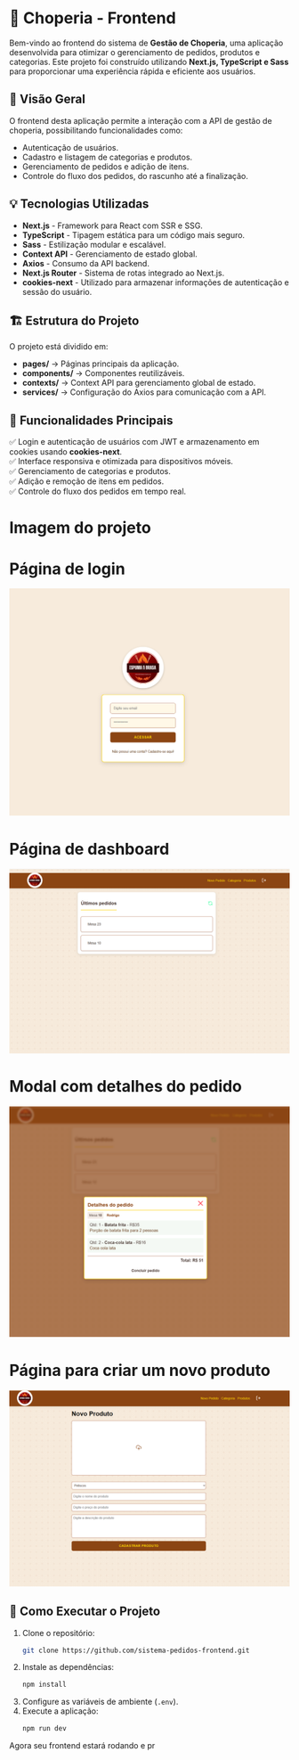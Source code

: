 # 🍻 Choperia - Frontend

Bem-vindo ao frontend do sistema de **Gestão de Choperia**, uma aplicação desenvolvida para otimizar o gerenciamento de pedidos, produtos e categorias. Este projeto foi construído utilizando **Next.js, TypeScript e Sass** para proporcionar uma experiência rápida e eficiente aos usuários.

## 📌 Visão Geral
O frontend desta aplicação permite a interação com a API de gestão de choperia, possibilitando funcionalidades como:
- Autenticação de usuários.
- Cadastro e listagem de categorias e produtos.
- Gerenciamento de pedidos e adição de itens.
- Controle do fluxo dos pedidos, do rascunho até a finalização.

## 💡 Tecnologias Utilizadas
- **Next.js** - Framework para React com SSR e SSG.
- **TypeScript** - Tipagem estática para um código mais seguro.
- **Sass** - Estilização modular e escalável.
- **Context API** - Gerenciamento de estado global.
- **Axios** - Consumo da API backend.
- **Next.js Router** - Sistema de rotas integrado ao Next.js.
- **cookies-next** - Utilizado para armazenar informações de autenticação e sessão do usuário.

## 🏗️ Estrutura do Projeto
O projeto está dividido em:
- **pages/** → Páginas principais da aplicação.
- **components/** → Componentes reutilizáveis.
- **contexts/** → Context API para gerenciamento global de estado.
- **services/** → Configuração do Axios para comunicação com a API.

## 🔧 Funcionalidades Principais
✅ Login e autenticação de usuários com JWT e armazenamento em cookies usando **cookies-next**.  
✅ Interface responsiva e otimizada para dispositivos móveis.  
✅ Gerenciamento de categorias e produtos.  
✅ Adição e remoção de itens em pedidos.  
✅ Controle do fluxo dos pedidos em tempo real.  



# Imagem do projeto

# Página de login
![Web1](https://github.com/rodrigosousa94/sistema-pedidos-frontend/blob/main/public/login.png?raw=true)

# Página de dashboard
![Web1](https://github.com/rodrigosousa94/sistema-pedidos-frontend/blob/main/public/dashboard.png?raw=true)

# Modal com detalhes do pedido
![Web1](https://github.com/rodrigosousa94/sistema-pedidos-frontend/blob/main/public/modal.png?raw=true)

# Página para criar um novo produto
![Web1](https://github.com/rodrigosousa94/sistema-pedidos-frontend/blob/main/public/criar-produto.png?raw=true)


## 🚀 Como Executar o Projeto
1. Clone o repositório:
   ```sh
   git clone https://github.com/sistema-pedidos-frontend.git
   ```
2. Instale as dependências:
   ```sh
   npm install
   ```
3. Configure as variáveis de ambiente (`.env`).
4. Execute a aplicação:
   ```sh
   npm run dev
   ```

Agora seu frontend estará rodando e pr
